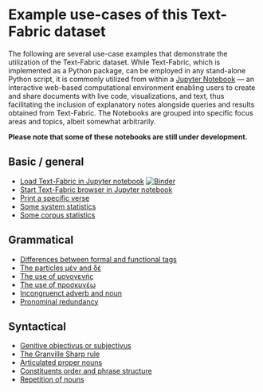 # Example use-cases of this Text-Fabric dataset

The following are several use-case examples that demonstrate the utilization of the Text-Fabric dataset. While Text-Fabric,  which is implemented as a Python package, can be employed in any stand-alone Python script, it is commonly utilized from within a [Jupyter Notebook](https://jupyter.org) — an interactive web-based computational environment enabling users to create and share documents with live code, visualizations, and text, thus facilitating the inclusion of explanatory notes alongside queries and results obtained from Text-Fabric. The Notebooks are grouped into specific focus areas and topics, albeit somewhat arbitrarily.

**Please note that some of these notebooks are still under development.**

## Basic / general

* [Load Text-Fabric in Jupyter notebook](https://nbviewer.org/github/tonyjurg/Nestle1904GBI/blob/main/docs/usecases/load_text_fabric.ipynb) [![Binder](https://mybinder.org/badge_logo.svg)](https://mybinder.org/v2/gh/tonyjurg/Nestle1904GBI/HEAD?labpath=%2Fdocs%2Fusecases%2load_text_fabric.ipynb)
* [Start Text-Fabric browser in Jupyter notebook](https://nbviewer.org/github/tonyjurg/Nestle1904GBI/blob/main/docs/usecases/starting_tf_browser.ipynb)
* [Print a specific verse](https://nbviewer.org/github/tonyjurg/Nestle1904GBI/blob/main/docs/usecases/print_verse.ipynb)
* [Some system statistics](https://nbviewer.org/github/tonyjurg/Nestle1904GBI/blob/main/docs/usecases/Some_system_statistics.ipynb)
* [Some corpus statistics](https://nbviewer.org/github/tonyjurg/Nestle1904GBI/blob/main/docs/usecases/Some_corpus_statistics.ipynb)

## Grammatical

* [Differences between formal and functional tags](https://nbviewer.org/github/tonyjurg/Nestle1904GBI/blob/main/docs/usecases/formal_versus_functional_tag.ipynb)
* [The particles μέν and δέ](https://nbviewer.org/github/tonyjurg/Nestle1904GBI/blob/main/docs/usecases/particles_men_and_de.ipynb)
* [The use of μονογενής](https://nbviewer.org/github/tonyjurg/Nestle1904GBI/blob/main/docs/usecases/use_of_monogenes.ipynb)
* [The use of προσκυνέω](https://nbviewer.org/github/tonyjurg/Nestle1904GBI/blob/main/docs/usecases/use_of_proskyneo.ipynb)
* [Incongruenct adverb and noun](https://nbviewer.org/github/tonyjurg/Nestle1904GBI/blob/main/docs/usecases/incongruent_adverb_noun.ipynb)
* [Pronominal redundancy](https://nbviewer.org/github/tonyjurg/Nestle1904GBI/blob/main/docs/usecases/pronominal_redundancy.ipynb)

## Syntactical 

* [Genitive objectivus or subjectivus](https://nbviewer.org/github/tonyjurg/Nestle1904GBI/blob/main/docs/usecases/genitive_objectivus_or_subjectivus.ipynb)
* [The Granville Sharp rule](https://nbviewer.org/github/tonyjurg/Nestle1904GBI/blob/main/docs/usecases/Granville_Sharp_rule.ipynb)
* [Articulated proper nouns](https://nbviewer.org/github/tonyjurg/Nestle1904GBI/blob/main/docs/usecases/articulated_proper_nouns.ipynb)
* [Constituents order and phrase structure](https://nbviewer.org/github/tonyjurg/Nestle1904GBI/blob/main/docs/usecases/constituents_order_and_phrase_structure.ipynb)
* [Repetition of nouns](https://nbviewer.org/github/tonyjurg/Nestle1904GBI/blob/main/docs/usecases/repetition_of_nouns.ipynb)
